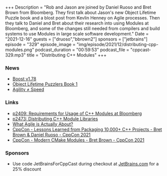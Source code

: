 +++
Description = "Rob and Jason are joined by Daniel Ruoso and Bret Brown from Bloomberg. They first talk about Jason's new Object Lifetime Puzzle book and a blost post from Kevlin Henney on Agile processes. Then they talk to Daniel and Bret about their research into using Modules at Bloomberg, and some of the changes still needed from compilers and build systems to use Modules in large scale software development."
Date = "2021-12-16"
guests = ["druoso","bbrown2"]
sponsors = ["jetbrains"]
episode = "329"
episode_image = "img/episode/2021/12/distributing-cpp-modules.png"
podcast_duration = "00:59:53"
podcast_file = "cppcast-329.mp3"
title = "Distributing C++ Modules"
+++

### News ###

 - [Boost v1.78](https://www.boost.org/users/history/version_1_78_0.html)
 - [Object Lifetime Puzzlers Book 1](https://leanpub.com/objectlifetimepuzzlerslevel1book1)
 - [Agility ≠ Speed](https://kevlinhenney.medium.com/agility-speed-96057078fe40)

### Links ###

 - [p2409: Requirements for Usage of C++ Modules at Bloomberg](http://www.open-std.org/jtc1/sc22/wg21/docs/papers/2021/p2409r0.pdf)
 - [p2473: Distributing   C++   Module   Libraries](http://www.open-std.org/jtc1/sc22/wg21/docs/papers/2021/p2473r0.pdf)
 - [What Agile is Actually About?](https://www.linkedin.com/pulse/what-agile-actually-daniel-ruoso/)
 - [CppCon - Lessons Learned from Packaging 10,000+ C++ Projects - Bret Brown & Daniel Ruoso - CppCon 2021](https://www.youtube.com/watch?v=R1E1tmeqxBY)
 - [CppCon - Modern CMake Modules - Bret Brown - CppCon 2021](https://www.youtube.com/watch?v=IZXNsim9TWI)

### Sponsors ###

- Use code JetBrainsForCppCast during checkout at [JetBrains.com](https://jb.gg/cppcast) for a 25% discount

